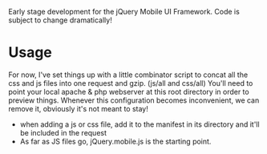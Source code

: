 Early stage development for the jQuery Mobile UI Framework.
Code is subject to change dramatically!

Usage
=====
For now, I've set things up with a little combinator script to concat all the css and js files into one request and gzip. (js/all and css/all)
You'll need to point your local apache & php webserver at this root directory in order to preview things. 
Whenever this configuration becomes inconvenient, we can remove it, obviously it's not meant to stay!

- when adding a js or css file, add it to the manifest in its directory and it'll be included in the request
- As far as JS files go, jQuery.mobile.js is the starting point.